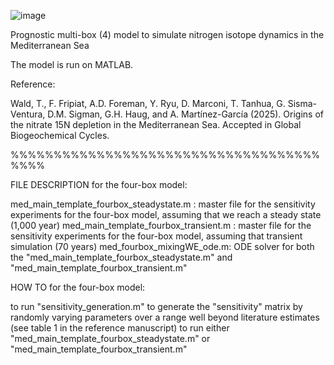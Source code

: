 ![image](https://github.com/user-attachments/assets/a5b50304-27e6-4b1d-bf9d-16b760f6aa5f)


Prognostic multi-box (4) model to simulate nitrogen isotope dynamics in the Mediterranean Sea

The model is run on MATLAB.

Reference: 


Wald, T., F. Fripiat, A.D. Foreman, Y. Ryu, D. Marconi, T. Tanhua, G. Sisma-Ventura, D.M. Sigman, G.H. Haug, and A. Martínez-García (2025). Origins of the nitrate 15N depletion in the Mediterranean Sea. Accepted in Global Biogeochemical Cycles.


%%%%%%%%%%%%%%%%%%%%%%%%%%%%%%%%%%%%%%%%

FILE DESCRIPTION for the four-box model:

med_main_template_fourbox_steadystate.m : master file for the sensitivity experiments for the four-box model, assuming that we reach a steady state (1,000 year)
med_main_template_fourbox_transient.m : master file for the sensitivity experiments for the four-box model, assuming that transient simulation (70 years)
med_fourbox_mixingWE_ode.m: ODE solver for both the "med_main_template_fourbox_steadystate.m" and "med_main_template_fourbox_transient.m"

HOW TO for the four-box model:

to run "sensitivity_generation.m" to generate the "sensitivity" matrix by randomly varying parameters over a range well beyond literature estimates (see table 1 in the reference manuscript)
to run either "med_main_template_fourbox_steadystate.m" or "med_main_template_fourbox_transient.m"
